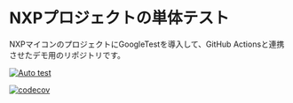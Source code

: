 # NXPプロジェクトの単体テスト

NXPマイコンのプロジェクトにGoogleTestを導入して、GitHub Actionsと連携させたデモ用のリポジトリです。

[![Auto test](https://github.com/ruesugi/mock-test/actions/workflows/ci.yml/badge.svg)](https://github.com/ruesugi/mock-test/actions/workflows/ci.yml)

[![codecov](https://codecov.io/gh/ruesugi/mock-test/graph/badge.svg?token=2VUhjMMRzZ)](https://codecov.io/gh/ruesugi/mock-test)
